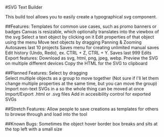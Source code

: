 #SVG Text Builder

This build tool allows you to easily create a typographical svg component.

##Features:
Templates for common use cases, such as promo banners or badges
Canvas is resizable, which optionally translates into the viewbox of the svg
Select a text object by clicking on it
Edit properties of that object using the menu
Move text objects by dragging
Panning & Zooming
Autosaves last 10 projects
Saves menu for creating unlimited manual saves
Edit history (Undo, Redo), ex. CTRL + Z, CTRL + Y. Saves last 999 Edits
Export features:
Download as svg, html, png, jpeg, webp.
Preview the SVG on multiple different devices
Copy the HTML for the SVG to clipboard

##Planned Features:
Select by dragging  
Select multiple objects as a group to move together (Not sure if I'll let them change multiple properties at the same time, but you can move the group)
Import non-text SVGs in a <g> so the whole thing can be moved at once
Import/Export .html or .svg files
Add in accesibility control for exported SVGs

##Stretch Features:
Allow people to save creations as templates for others to browse through and load into the tool
    
##Known Bugs:
Sometimes the object hover border box breaks and sits at the top left with a small size